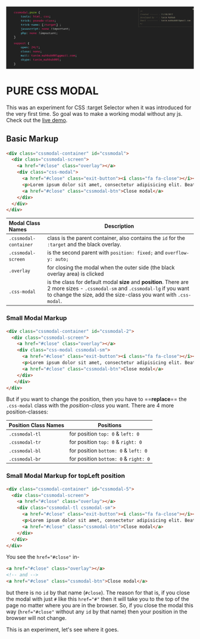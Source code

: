 [![banner](img/banner.png)](https://tanimmahbub.github.io/css_modal/)
# PURE CSS MODAL

This was an experiment for CSS :target Selector when it was introduced for the very first time. So goal was to make a working modal without any js. Check out the [live demo](https://tanimmahbub.github.io/css_modal/).

## Basic Markup

```html
<div class="cssmodal-container" id="cssmodal">
  <div class="cssmodal-screen">
    <a href="#close" class="overlay"></a>
    <div class="css-modal">
      <a href="#close" class="exit-button"><i class="fa fa-close"></i></a>
      <p>Lorem ipsum dolor sit amet, consectetur adipisicing elit. Beatae tempora in sequi perferendis accusamus soluta aut nobis laborum, quia quod, nisi perspiciatis nemo</p><br><br>
      <a href="#close" class="cssmodal-btn">Close modal</a>
    </div>
  </div>
</div>
```



| **Modal Class Names** | **Description** |
| :-------------------- | --- |
|  `.cssmodal-container`   | class is the parent container, also contains the `id` for the `:target` and the black overlay. |
| `.cssmodal-screen` | is the second parent with `position: fixed;` and `overflow-y: auto;` |
| `.overlay` | for closing the modal when the outer side (the black overlay area) is clicked |
| `.css-modal` | is the class for default modal **size** and **position**. There are 2 more sizes - `.cssmodal-sm` and `.cssmodal-lg` if you want to change the size, add the size-class you want with `.css-modal`. | 

### Small Modal Markup
```html
<div class="cssmodal-container" id="cssmodal-2">
  <div class="cssmodal-screen">
    <a href="#close" class="overlay"></a>
    <div class="css-modal cssmodal-sm">
      <a href="#close" class="exit-button"><i class="fa fa-close"></i></a>
      <p>Lorem ipsum dolor sit amet, consectetur adipisicing elit. Beatae tempora in sequi perferendis accusamus soluta aut nobis laborum, quia quod, nisi perspiciatis nemo</p><br><br>
      <a href="#close" class="cssmodal-btn">Close modal</a>
    </div>
   </div>
</div>
```

But if you want to change the position, then you have to ==**replace**== the `.css-modal` class with the *position-class* you want. There are 4 more position-classes: 

| **Position Class Names** | **Positions** |
| ---- | ---- |
|`.cssmodal-tl`| for position `top: 0` & `left: 0` |
|`.cssmodal-tr`| for position `top: 0` & `right: 0` |
|`.cssmodal-bl`| for position `bottom: 0` & `left: 0` |
|`.cssmodal-br`| for position `bottom: 0` & `right: 0` |

### Small Modal Markup for topLeft position
```html
<div class="cssmodal-container" id="cssmodal-5">
  <div class="cssmodal-screen">
    <a href="#close" class="overlay"></a>
    <div class="cssmodal-tl cssmodal-sm">
      <a href="#close" class="exit-button"><i class="fa fa-close"></i></a>
      <p>Lorem ipsum dolor sit amet, consectetur adipisicing elit. Beatae tempora in sequi perferendis accusamus soluta aut nobis laborum, quia quod, nisi perspiciatis nemo</p><br><br>
      <a href="#close" class="cssmodal-btn">Close modal</a>
    </div>
  </div>
</div>
```

You see the `href="#close"` in-

```html
<a href="#close" class="overlay"></a> 
<!-- and -->
<a href="#close" class="cssmodal-btn">Close modal</a> 
```

but there is no `id` by that name (`#close`). The reason for that is, if you close the modal with just `#` like this `href="#"` then it will take you to the top of the page no matter where you are in the browser. So, if you close the modal this way (`href="#close"` without any `id` by that name) then your position in the browser will not change.


This is an experiment, let's see where it goes.
